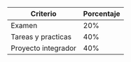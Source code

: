 | Criterio            | Porcentaje |
| ------------------- | ---------- |
| Examen              | 20%       |
| Tareas y practicas  | 40%      |
| Proyecto integrador | 40%     |

